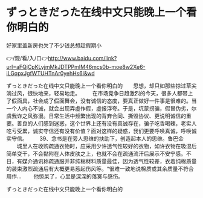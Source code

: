 # ずっときだった在线中文只能晚上一个看你明白的
好家里盖新房也欠了不少钱总想趁假期小

👉/观/看/入/口👉http://www.baidu.com/link?url=aFQjCpKLyjmMkJDTPPmIM46mcs0b-moe8w2Xe6-iLGqpxJgfWTUHTnAr0yehHs6i&wd

ずっときだった在线中文只能晚上一个看你明白的　　思想，却只如那些掠过草尖淌过风，很快地来，轻易地走。
　　在市场竞争日趋激烈的今天，很多人都带上了假面具，社会成了假面舞会，没有诚信的态度，要真正做好一件事是很难的。当一个人内心不诚，就会出现弄虚作假，虚报浮夸。于是，坑蒙拐骗，假冒伪劣，尔虞我诈之风弥漫。日常生活中频繁出现的背弃合同、撕毁协议、更说明诚信的重要。善良的人们感到迷惑，这个世界上还有没有真诚存在，骗子吃香喝辣，老实人吃亏受累，诚实守信还有没有价值？面对这样的疑惑，我们更要呼唤真诚，呼唤诚实守信。
　　39、念书是在旁人思维的扶助下，创造起本人的思维。鲁巴金
　　城里人在收购疏通衣物时，应采用少许透气性较好的衣物，如许衣物在吸湿后简单变干，不会黏附在人体皮肤之上，也就不会在疏通流汗后展示不安宁感。不日，有媒介通讯称疏通服并非纯棉材料质量最佳，因为透气性较差，衣着纯棉质量的装束激烈疏通后有大概更易惹起伤风等。“很难一致地说棉质或其余质量不符合用作...
　　他惊呆了，心里是深深的落寞与感伤。

ずっときだった在线中文只能晚上一个看你明白的
